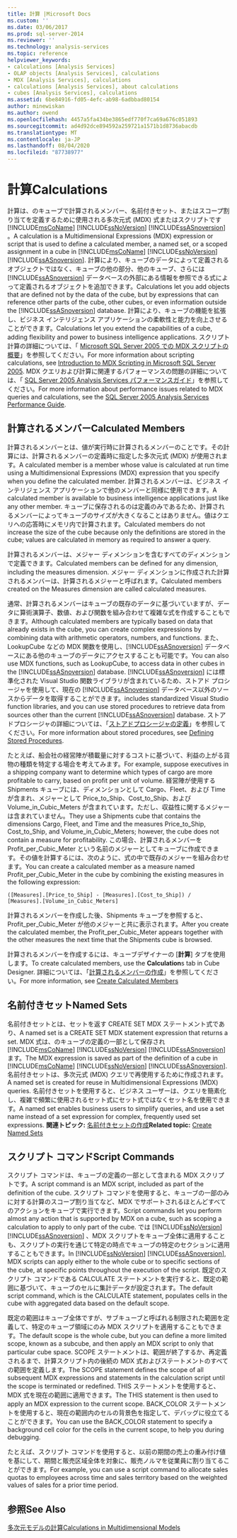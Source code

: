 ```yaml
---
title: 計算 |Microsoft Docs
ms.custom: ''
ms.date: 03/06/2017
ms.prod: sql-server-2014
ms.reviewer: ''
ms.technology: analysis-services
ms.topic: reference
helpviewer_keywords:
- calculations [Analysis Services]
- OLAP objects [Analysis Services], calculations
- MDX [Analysis Services], calculations
- calculations [Analysis Services], about calculations
- cubes [Analysis Services], calculations
ms.assetid: 6be84916-fd05-4efc-ab98-6adbbad80154
author: minewiskan
ms.author: owend
ms.openlocfilehash: 4457a5fa434be3865edf770f7ca69a676c051893
ms.sourcegitcommit: ad4d92dce894592a259721a1571b1d8736abacdb
ms.translationtype: MT
ms.contentlocale: ja-JP
ms.lasthandoff: 08/04/2020
ms.locfileid: "87738977"
---
```

# <a name="calculations"></a><span data-ttu-id="5efb4-102">計算</span><span class="sxs-lookup"><span data-stu-id="5efb4-102">Calculations</span></span>
  <span data-ttu-id="5efb4-103">計算は、のキューブで計算されるメンバー、名前付きセット、またはスコープ割り当てを定義するために使用される多次元式 (MDX) 式またはスクリプトです [!INCLUDE[msCoName](../../includes/msconame-md.md)] [!INCLUDE[ssNoVersion](../../includes/ssnoversion-md.md)] [!INCLUDE[ssASnoversion](../../includes/ssasnoversion-md.md)] 。</span><span class="sxs-lookup"><span data-stu-id="5efb4-103">A calculation is a Multidimensional Expressions (MDX) expression or script that is used to define a calculated member, a named set, or a scoped assignment in a cube in [!INCLUDE[msCoName](../../includes/msconame-md.md)] [!INCLUDE[ssNoVersion](../../includes/ssnoversion-md.md)] [!INCLUDE[ssASnoversion](../../includes/ssasnoversion-md.md)].</span></span> <span data-ttu-id="5efb4-104">計算により、キューブのデータによって定義されるオブジェクトではなく、キューブの他の部分、他のキューブ、さらには [!INCLUDE[ssASnoversion](../../includes/ssasnoversion-md.md)] データベースの外部にある情報を参照できる式によって定義されるオブジェクトを追加できます。</span><span class="sxs-lookup"><span data-stu-id="5efb4-104">Calculations let you add objects that are defined not by the data of the cube, but by expressions that can reference other parts of the cube, other cubes, or even information outside the [!INCLUDE[ssASnoversion](../../includes/ssasnoversion-md.md)] database.</span></span> <span data-ttu-id="5efb4-105">計算により、キューブの機能を拡張し、ビジネス インテリジェンス アプリケーションの柔軟性と能力を向上させることができます。</span><span class="sxs-lookup"><span data-stu-id="5efb4-105">Calculations let you extend the capabilities of a cube, adding flexibility and power to business intelligence applications.</span></span> <span data-ttu-id="5efb4-106">スクリプト計算の詳細については、「 [Microsoft SQL Server 2005 での MDX スクリプトの概要](https://go.microsoft.com/fwlink/?LinkId=81892)」を参照してください。</span><span class="sxs-lookup"><span data-stu-id="5efb4-106">For more information about scripting calculations, see [Introduction to MDX Scripting in Microsoft SQL Server 2005](https://go.microsoft.com/fwlink/?LinkId=81892).</span></span> <span data-ttu-id="5efb4-107">MDX クエリおよび計算に関連するパフォーマンスの問題の詳細については、「 [SQL Server 2005 Analysis Services パフォーマンスガイド](https://docsbay.net/Microsoft-SQL-Server-2005-Analysis-Services-Performance-Guide)」を参照してください。</span><span class="sxs-lookup"><span data-stu-id="5efb4-107">For more information about performance issues related to MDX queries and calculations, see the [SQL Server 2005 Analysis Services Performance Guide](https://docsbay.net/Microsoft-SQL-Server-2005-Analysis-Services-Performance-Guide).</span></span>  
  
## <a name="calculated-members"></a><span data-ttu-id="5efb4-108">計算されるメンバー</span><span class="sxs-lookup"><span data-stu-id="5efb4-108">Calculated Members</span></span>  
 <span data-ttu-id="5efb4-109">計算されるメンバーとは、値が実行時に計算されるメンバーのことです。その計算には、計算されるメンバーの定義時に指定した多次元式 (MDX) が使用されます。</span><span class="sxs-lookup"><span data-stu-id="5efb4-109">A calculated member is a member whose value is calculated at run time using a Multidimensional Expressions (MDX) expression that you specify when you define the calculated member.</span></span> <span data-ttu-id="5efb4-110">計算されるメンバーは、ビジネス インテリジェンス アプリケーションで他のメンバーと同様に使用できます。</span><span class="sxs-lookup"><span data-stu-id="5efb4-110">A calculated member is available to business intelligence applications just like any other member.</span></span> <span data-ttu-id="5efb4-111">キューブに保存されるのは定義のみであるため、計算されるメンバーによってキューブのサイズが大きくなることはありません。値はクエリへの応答時にメモリ内で計算されます。</span><span class="sxs-lookup"><span data-stu-id="5efb4-111">Calculated members do not increase the size of the cube because only the definitions are stored in the cube; values are calculated in memory as required to answer a query.</span></span>  
  
 <span data-ttu-id="5efb4-112">計算されるメンバーは、メジャー ディメンションを含むすべてのディメンションで定義できます。</span><span class="sxs-lookup"><span data-stu-id="5efb4-112">Calculated members can be defined for any dimension, including the measures dimension.</span></span> <span data-ttu-id="5efb4-113">メジャー ディメンションに作成された計算されるメンバーは、計算されるメジャーと呼ばれます。</span><span class="sxs-lookup"><span data-stu-id="5efb4-113">Calculated members created on the Measures dimension are called calculated measures.</span></span>  
  
 <span data-ttu-id="5efb4-114">通常、計算されるメンバーはキューブの既存のデータに基づいていますが、データに算術演算子、数値、および関数を組み合わせて複雑な式を作成することもできます。</span><span class="sxs-lookup"><span data-stu-id="5efb4-114">Although calculated members are typically based on data that already exists in the cube, you can create complex expressions by combining data with arithmetic operators, numbers, and functions.</span></span> <span data-ttu-id="5efb4-115">また、LookupCube などの MDX 関数を使用し、[!INCLUDE[ssASnoversion](../../includes/ssasnoversion-md.md)] データベースにある他のキューブのデータにアクセスすることも可能です。</span><span class="sxs-lookup"><span data-stu-id="5efb4-115">You can also use MDX functions, such as LookupCube, to access data in other cubes in the [!INCLUDE[ssASnoversion](../../includes/ssasnoversion-md.md)] database.</span></span> [!INCLUDE[ssASnoversion](../../includes/ssasnoversion-md.md)] <span data-ttu-id="5efb4-116">には標準化された Visual Studio 関数ライブラリが含まれているため、ストアド プロシージャを使用して、現在の [!INCLUDE[ssASnoversion](../../includes/ssasnoversion-md.md)] データベース以外のソースからデータを取得することができます。</span><span class="sxs-lookup"><span data-stu-id="5efb4-116">includes standardized Visual Studio function libraries, and you can use stored procedures to retrieve data from sources other than the current [!INCLUDE[ssASnoversion](../../includes/ssasnoversion-md.md)] database.</span></span> <span data-ttu-id="5efb4-117">ストアドプロシージャの詳細については、「[ストアドプロシージャの定義](../multidimensional-models-extending-olap-stored-procedures/defining-stored-procedures.md)」を参照してください。</span><span class="sxs-lookup"><span data-stu-id="5efb4-117">For more information about stored procedures, see [Defining Stored Procedures](../multidimensional-models-extending-olap-stored-procedures/defining-stored-procedures.md).</span></span>  
  
 <span data-ttu-id="5efb4-118">たとえば、船会社の経営陣が積載量に対するコストに基づいて、利益の上がる貨物の種類を特定する場合を考えてみます。</span><span class="sxs-lookup"><span data-stu-id="5efb4-118">For example, suppose executives in a shipping company want to determine which types of cargo are more profitable to carry, based on profit per unit of volume.</span></span> <span data-ttu-id="5efb4-119">経営陣が使用する Shipments キューブには、ディメンションとして Cargo、Fleet、および Time が含まれ、メジャーとして Price_to_Ship、Cost_to_Ship、および Volume_in_Cubic_Meters が含まれています。ただし、収益性に関するメジャーは含まれていません。</span><span class="sxs-lookup"><span data-stu-id="5efb4-119">They use a Shipments cube that contains the dimensions Cargo, Fleet, and Time and the measures Price_to_Ship, Cost_to_Ship, and Volume_in_Cubic_Meters; however, the cube does not contain a measure for profitability.</span></span> <span data-ttu-id="5efb4-120">この場合、計算されるメンバーを Profit_per_Cubic_Meter という名前のメジャーとしてキューブに作成できます。その値を計算するには、次のように、式の中で既存のメジャーを組み合わせます。</span><span class="sxs-lookup"><span data-stu-id="5efb4-120">You can create a calculated member as a measure named Profit_per_Cubic_Meter in the cube by combining the existing measures in the following expression:</span></span>  
  
```  
([Measures].[Price_to_Ship] - [Measures].[Cost_to_Ship]) /  
[Measures].[Volume_in_Cubic_Meters]  
```  
  
 <span data-ttu-id="5efb4-121">計算されるメンバーを作成した後、Shipments キューブを参照すると、Profit_per_Cubic_Meter が他のメジャーと共に表示されます。</span><span class="sxs-lookup"><span data-stu-id="5efb4-121">After you create the calculated member, the Profit_per_Cubic_Meter appears together with the other measures the next time that the Shipments cube is browsed.</span></span>  
  
 <span data-ttu-id="5efb4-122">計算されるメンバーを作成するには、キューブデザイナーの [**計算**] タブを使用します。</span><span class="sxs-lookup"><span data-stu-id="5efb4-122">To create calculated members, use the **Calculation**s tab in Cube Designer.</span></span> <span data-ttu-id="5efb4-123">詳細については、「[計算されるメンバーの作成](../multidimensional-models/create-calculated-members.md)」を参照してください。</span><span class="sxs-lookup"><span data-stu-id="5efb4-123">For more information, see [Create Calculated Members](../multidimensional-models/create-calculated-members.md)</span></span>  
  
## <a name="named-sets"></a><span data-ttu-id="5efb4-124">名前付きセット</span><span class="sxs-lookup"><span data-stu-id="5efb4-124">Named Sets</span></span>  
 <span data-ttu-id="5efb4-125">名前付きセットとは、セットを返す CREATE SET MDX ステートメント式であり、</span><span class="sxs-lookup"><span data-stu-id="5efb4-125">A named set is a CREATE SET MDX statement expression that returns a set.</span></span> <span data-ttu-id="5efb4-126">MDX 式は、のキューブの定義の一部として保存され [!INCLUDE[msCoName](../../includes/msconame-md.md)] [!INCLUDE[ssNoVersion](../../includes/ssnoversion-md.md)] [!INCLUDE[ssASnoversion](../../includes/ssasnoversion-md.md)] ます。</span><span class="sxs-lookup"><span data-stu-id="5efb4-126">The MDX expression is saved as part of the definition of a cube in [!INCLUDE[msCoName](../../includes/msconame-md.md)] [!INCLUDE[ssNoVersion](../../includes/ssnoversion-md.md)] [!INCLUDE[ssASnoversion](../../includes/ssasnoversion-md.md)].</span></span> <span data-ttu-id="5efb4-127">名前付きセットは、多次元式 (MDX) クエリで再使用するために作成されます。</span><span class="sxs-lookup"><span data-stu-id="5efb4-127">A named set is created for reuse in Multidimensional Expressions (MDX) queries.</span></span> <span data-ttu-id="5efb4-128">名前付きセットを使用すると、ビジネス ユーザーは、クエリを簡素化し、複雑で頻繁に使用されるセット式にセット式ではなくセット名を使用できます。</span><span class="sxs-lookup"><span data-stu-id="5efb4-128">A named set enables business users to simplify queries, and use a set name instead of a set expression for complex, frequently used set expressions.</span></span> <span data-ttu-id="5efb4-129">**関連トピック:** [名前付きセットの作成](../multidimensional-models/create-named-sets.md)</span><span class="sxs-lookup"><span data-stu-id="5efb4-129">**Related topic:** [Create Named Sets](../multidimensional-models/create-named-sets.md)</span></span>  
  
## <a name="script-commands"></a><span data-ttu-id="5efb4-130">スクリプト コマンド</span><span class="sxs-lookup"><span data-stu-id="5efb4-130">Script Commands</span></span>  
 <span data-ttu-id="5efb4-131">スクリプト コマンドは、キューブの定義の一部として含まれる MDX スクリプトです。</span><span class="sxs-lookup"><span data-stu-id="5efb4-131">A script command is an MDX script, included as part of the definition of the cube.</span></span> <span data-ttu-id="5efb4-132">スクリプト コマンドを使用すると、キューブの一部のみに対する計算のスコープ割り当てなど、MDX でサポートされるほとんどすべてのアクションをキューブで実行できます。</span><span class="sxs-lookup"><span data-stu-id="5efb4-132">Script commands let you perform almost any action that is supported by MDX on a cube, such as scoping a calculation to apply to only part of the cube.</span></span> <span data-ttu-id="5efb4-133">では [!INCLUDE[ssNoVersion](../../includes/ssnoversion-md.md)] [!INCLUDE[ssASnoversion](../../includes/ssasnoversion-md.md)] 、MDX スクリプトをキューブ全体に適用することも、スクリプトの実行を通じて特定の時点でキューブの特定のセクションに適用することもできます。</span><span class="sxs-lookup"><span data-stu-id="5efb4-133">In [!INCLUDE[ssNoVersion](../../includes/ssnoversion-md.md)] [!INCLUDE[ssASnoversion](../../includes/ssasnoversion-md.md)], MDX scripts can apply either to the whole cube or to specific sections of the cube, at specific points throughout the execution of the script.</span></span> <span data-ttu-id="5efb4-134">既定のスクリプト コマンドである CALCULATE ステートメントを実行すると、既定の範囲に基づいて、キューブのセルに集計データが設定されます。</span><span class="sxs-lookup"><span data-stu-id="5efb4-134">The default script command, which is the CALCULATE statement, populates cells in the cube with aggregated data based on the default scope.</span></span>  
  
 <span data-ttu-id="5efb4-135">既定の範囲はキューブ全体ですが、サブキューブと呼ばれる制限された範囲を定義して、特定のキューブ領域にのみ MDX スクリプトを適用することもできます。</span><span class="sxs-lookup"><span data-stu-id="5efb4-135">The default scope is the whole cube, but you can define a more limited scope, known as a subcube, and then apply an MDX script to only that particular cube space.</span></span> <span data-ttu-id="5efb4-136">SCOPE ステートメントは、範囲が終了するか、再定義されるまで、計算スクリプト内の後続の MDX 式およびステートメントのすべての範囲を定義します。</span><span class="sxs-lookup"><span data-stu-id="5efb4-136">The SCOPE statement defines the scope of all subsequent MDX expressions and statements in the calculation script until the scope is terminated or redefined.</span></span> <span data-ttu-id="5efb4-137">THIS ステートメントを使用すると、MDX 式を現在の範囲に適用できます。</span><span class="sxs-lookup"><span data-stu-id="5efb4-137">The THIS statement is then used to apply an MDX expression to the current scope.</span></span> <span data-ttu-id="5efb4-138">BACK_COLOR ステートメントを使用すると、現在の範囲内のセルの背景色を指定して、デバッグに役立てることができます。</span><span class="sxs-lookup"><span data-stu-id="5efb4-138">You can use the BACK_COLOR statement to specify a background cell color for the cells in the current scope, to help you during debugging.</span></span>  
  
 <span data-ttu-id="5efb4-139">たとえば、スクリプト コマンドを使用すると、以前の期間の売上の重み付け値を基にして、期間と販売区域全体を対象に、販売ノルマを従業員に割り当てることができます。</span><span class="sxs-lookup"><span data-stu-id="5efb4-139">For example, you can use a script command to allocate sales quotas to employees across time and sales territory based on the weighted values of sales for a prior time period.</span></span>  
  
## <a name="see-also"></a><span data-ttu-id="5efb4-140">参照</span><span class="sxs-lookup"><span data-stu-id="5efb4-140">See Also</span></span>  
 [<span data-ttu-id="5efb4-141">多次元モデルの計算</span><span class="sxs-lookup"><span data-stu-id="5efb4-141">Calculations in Multidimensional Models</span></span>](../multidimensional-models/calculations-in-multidimensional-models.md)  
  
  
